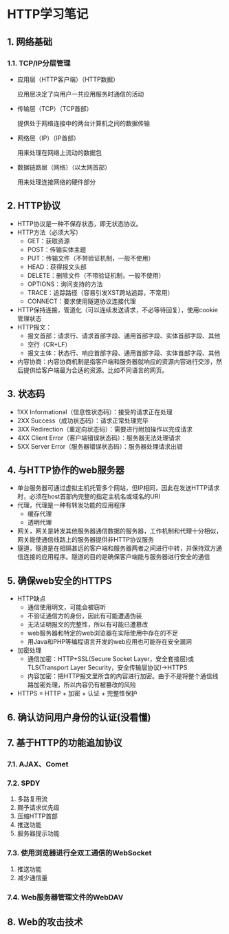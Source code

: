 # HTTP学习笔记

## 1. 网络基础

### 1.1. TCP/IP分层管理

- 应用层（HTTP客户端）（HTTP数据）
  
    应用层决定了向用户一共应用服务时通信的活动

- 传输层（TCP）（TCP首部）

    提供处于网络连接中的两台计算机之间的数据传输

- 网络层（IP）（IP首部）

    用来处理在网络上流动的数据包

- 数据链路层（网络）（以太网首部）

    用来处理连接网络的硬件部分

## 2. HTTP协议

- HTTP协议是一种不保存状态，即无状态协议。
- HTTP方法（必须大写）
  - GET：获取资源
  - POST：传输实体主题
  - PUT：传输文件（不带验证机制，一般不使用）
  - HEAD：获得报文头部
  - DELETE：删除文件（不带验证机制，一般不使用）
  - OPTIONS：询问支持的方法
  - TRACE：追踪路径（容易引发XST跨站追踪，不常用）
  - CONNECT：要求使用隧道协议连接代理
- HTTP保持连接，管道化（可以连续发送请求，不必等待回复），使用cookie管理状态
- HTTP报文：
  - 报文首部：请求行、请求首部字段、通用首部字段、实体首部字段、其他
  - 空行（CR+LF）
  - 报文主体：状态行、响应首部字段、通用首部字段、实体首部字段、其他
- 内容协商：内容协商机制是指客户端和服务器就响应的资源内容进行交涉，然后提供给客户端最为合适的资源。比如不同语言的网页。

## 3. 状态码

- 1XX Informational（信息性状态码）：接受的请求正在处理
- 2XX Success（成功状态码）：请求正常处理完毕
- 3XX Redirection（重定向状态码）：需要进行附加操作以完成请求
- 4XX Client Error（客户端错误状态码）：服务器无法处理请求
- 5XX Server Error（服务器错误状态码）：服务器处理请求出错

## 4. 与HTTP协作的web服务器

- 单台服务器可通过虚拟主机托管多个网站，但IP相同，因此在发送HTTP请求时，必须在host首部内完整的指定主机名或域名的URI
- 代理，代理是一种有转发功能的应用程序
  - 缓存代理
  - 透明代理
- 网关，网关是转发其他服务器通信数据的服务器，工作机制和代理十分相似，网关能使通信线路上的服务器提供非HTTP协议服务
- 隧道，隧道是在相隔甚远的客户端和服务器两者之间进行中转，并保持双方通信连接的应用程序。隧道的目的是确保客户端能与服务器进行安全的通信

## 5. 确保web安全的HTTPS

- HTTP缺点
  - 通信使用明文，可能会被窃听
  - 不验证通信方的身份，因此有可能遭遇伪装
  - 无法证明报文的完整性，所以有可能已遭篡改
  - web服务器和特定的web浏览器在实际使用中存在的不足
  - 用Java和PHP等编程语言开发的web应用也可能存在安全漏洞
- 加密处理
  - 通信加密：HTTP+SSL(Secure Socket Layer，安全套接层)或TLS(Transport Layer Security，安全传输层协议)->HTTPS
  - 内容加密：把HTTP报文里所含的内容进行加密。由于不是将整个通信线路加密处理，所以内容仍有被篡改的风险
- HTTPS = HTTP + 加密 + 认证 + 完整性保护

## 6. 确认访问用户身份的认证(没看懂)

## 7. 基于HTTP的功能追加协议

### 7.1. AJAX、Comet

### 7.2. SPDY

1. 多路复用流
2. 赐予请求优先级
3. 压缩HTTP首部
4. 推送功能
5. 服务器提示功能

### 7.3. 使用浏览器进行全双工通信的WebSocket

1. 推送功能
2. 减少通信量

### 7.4. Web服务器管理文件的WebDAV

## 8. Web的攻击技术

